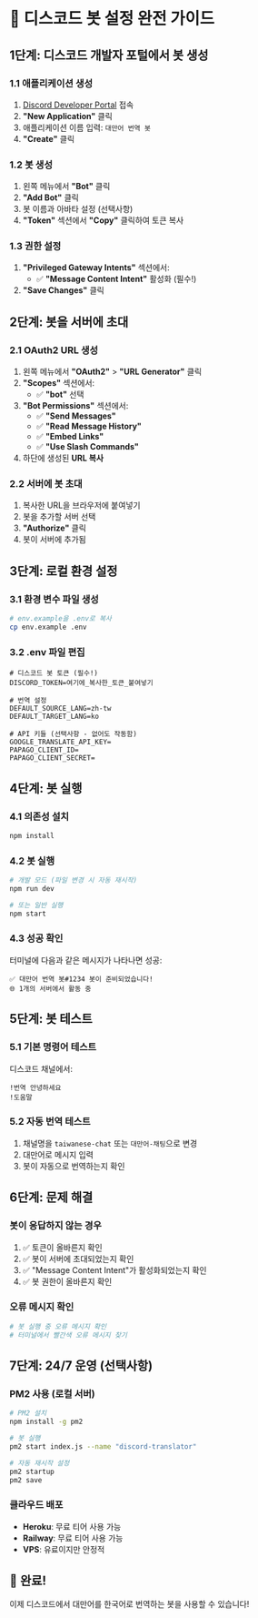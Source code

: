 # 🤖 디스코드 봇 설정 완전 가이드

## 1단계: 디스코드 개발자 포털에서 봇 생성

### 1.1 애플리케이션 생성
1. [Discord Developer Portal](https://discord.com/developers/applications) 접속
2. **"New Application"** 클릭
3. 애플리케이션 이름 입력: `대만어 번역 봇`
4. **"Create"** 클릭

### 1.2 봇 생성
1. 왼쪽 메뉴에서 **"Bot"** 클릭
2. **"Add Bot"** 클릭
3. 봇 이름과 아바타 설정 (선택사항)
4. **"Token"** 섹션에서 **"Copy"** 클릭하여 토큰 복사

### 1.3 권한 설정
1. **"Privileged Gateway Intents"** 섹션에서:
   - ✅ **"Message Content Intent"** 활성화 (필수!)
2. **"Save Changes"** 클릭

## 2단계: 봇을 서버에 초대

### 2.1 OAuth2 URL 생성
1. 왼쪽 메뉴에서 **"OAuth2"** > **"URL Generator"** 클릭
2. **"Scopes"** 섹션에서:
   - ✅ **"bot"** 선택
3. **"Bot Permissions"** 섹션에서:
   - ✅ **"Send Messages"**
   - ✅ **"Read Message History"**
   - ✅ **"Embed Links"**
   - ✅ **"Use Slash Commands"**
4. 하단에 생성된 **URL 복사**

### 2.2 서버에 봇 초대
1. 복사한 URL을 브라우저에 붙여넣기
2. 봇을 추가할 서버 선택
3. **"Authorize"** 클릭
4. 봇이 서버에 추가됨

## 3단계: 로컬 환경 설정

### 3.1 환경 변수 파일 생성
```bash
# env.example을 .env로 복사
cp env.example .env
```

### 3.2 .env 파일 편집
```env
# 디스코드 봇 토큰 (필수!)
DISCORD_TOKEN=여기에_복사한_토큰_붙여넣기

# 번역 설정
DEFAULT_SOURCE_LANG=zh-tw
DEFAULT_TARGET_LANG=ko

# API 키들 (선택사항 - 없어도 작동함)
GOOGLE_TRANSLATE_API_KEY=
PAPAGO_CLIENT_ID=
PAPAGO_CLIENT_SECRET=
```

## 4단계: 봇 실행

### 4.1 의존성 설치
```bash
npm install
```

### 4.2 봇 실행
```bash
# 개발 모드 (파일 변경 시 자동 재시작)
npm run dev

# 또는 일반 실행
npm start
```

### 4.3 성공 확인
터미널에 다음과 같은 메시지가 나타나면 성공:
```
✅ 대만어 번역 봇#1234 봇이 준비되었습니다!
🌐 1개의 서버에서 활동 중
```

## 5단계: 봇 테스트

### 5.1 기본 명령어 테스트
디스코드 채널에서:
```
!번역 안녕하세요
!도움말
```

### 5.2 자동 번역 테스트
1. 채널명을 `taiwanese-chat` 또는 `대만어-채팅`으로 변경
2. 대만어로 메시지 입력
3. 봇이 자동으로 번역하는지 확인

## 6단계: 문제 해결

### 봇이 응답하지 않는 경우
1. ✅ 토큰이 올바른지 확인
2. ✅ 봇이 서버에 초대되었는지 확인
3. ✅ "Message Content Intent"가 활성화되었는지 확인
4. ✅ 봇 권한이 올바른지 확인

### 오류 메시지 확인
```bash
# 봇 실행 중 오류 메시지 확인
# 터미널에서 빨간색 오류 메시지 찾기
```

## 7단계: 24/7 운영 (선택사항)

### PM2 사용 (로컬 서버)
```bash
# PM2 설치
npm install -g pm2

# 봇 실행
pm2 start index.js --name "discord-translator"

# 자동 재시작 설정
pm2 startup
pm2 save
```

### 클라우드 배포
- **Heroku**: 무료 티어 사용 가능
- **Railway**: 무료 티어 사용 가능
- **VPS**: 유료이지만 안정적

## 🎉 완료!

이제 디스코드에서 대만어를 한국어로 번역하는 봇을 사용할 수 있습니다!
